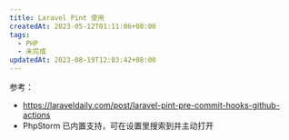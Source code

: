```yaml
---
title: Laravel Pint 使用
createdAt: 2023-05-12T01:11:06+08:00
tags:
  - PHP
  - 未完成
updatedAt: 2023-08-19T12:03:42+08:00
---
```


参考：

- <https://laraveldaily.com/post/laravel-pint-pre-commit-hooks-github-actions>
- PhpStorm 已内置支持，可在设置里搜索到并主动打开